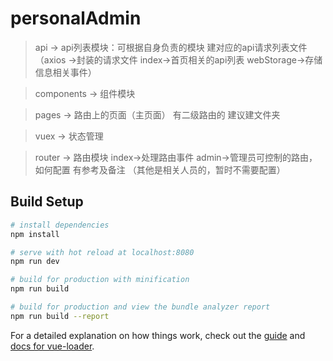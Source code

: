 # personalAdmin

> api -> api列表模块：可根据自身负责的模块 建对应的api请求列表文件（axios ->封装的请求文件 index->首页相关的api列表  webStorage->存储信息相关事件）

> components -> 组件模块

> pages -> 路由上的页面（主页面） 有二级路由的 建议建文件夹

> vuex -> 状态管理

> router -> 路由模块 index->处理路由事件  admin->管理员可控制的路由，如何配置 有参考及备注 （其他是相关人员的，暂时不需要配置）


## Build Setup

``` bash
# install dependencies
npm install

# serve with hot reload at localhost:8080
npm run dev

# build for production with minification
npm run build

# build for production and view the bundle analyzer report
npm run build --report
```

For a detailed explanation on how things work, check out the [guide](http://vuejs-templates.github.io/webpack/) and [docs for vue-loader](http://vuejs.github.io/vue-loader).
